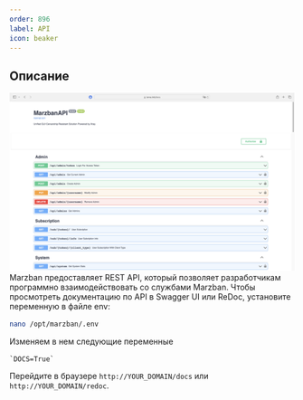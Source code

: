 ```yaml
---
order: 896
label: API
icon: beaker
---
```

## Описание 
![](/static/19.png)
Marzban предоставляет REST API, который позволяет разработчикам программно взаимодействовать со службами Marzban. Чтобы просмотреть документацию по API в Swagger UI или ReDoc, установите переменную в файле env:

```bash
nano /opt/marzban/.env
```

Изменяем в нем следующие переменные

```
`DOCS=True`
```
Перейдите в браузере  `http://YOUR_DOMAIN/docs` или `http://YOUR_DOMAIN/redoc`.
